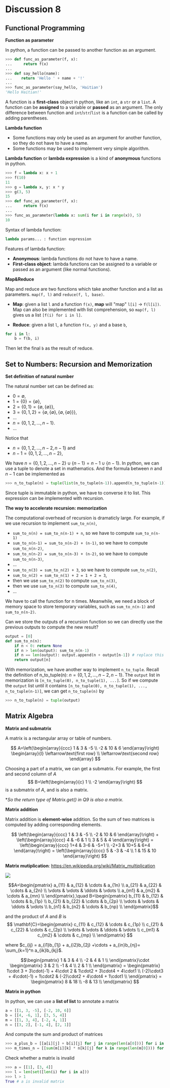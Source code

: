 # Discussion 8

## Functional Programming
**Function as parameter**

In python, a function can be passed to another function as an argument.

```python
>>> def func_as_parameter(f, x):
...     return f(x)
...
>>> def say_hello(name):
...    return 'Hello ' + name + '!'
...
>>> func_as_parameter(say_hello, 'Haitian')
'Hello Haitian!'
```

A function is a **first-class** object in python, like an `int`, a `str` or a `list`. A function can be **assigned** to a variable or **passed** as an argument. The only difference between function and `int`/`str`/`list` is a function can be called by adding parentheses.

**Lambda function**

- Some functions may only be used as an argument for another function, so they do not have to have a name. 
- Some functions may be used to implement very simple algorithm.

**Lambda function** or **lambda expression** is a kind of **anonymous** functions in python.

```python
>>> f = lambda x: x + 1
>>> f(10)
11
>>> g = lambda x, y: x * y
>>> g(3, 5)
15
>>> def func_as_parameter(f, x):
...     return f(x)
...
>>> func_as_parameter(lambda x: sum(i for i in range(x)), 5)
10
```

Syntax of lambda function:
```python
lambda params... : function expression
```

Features of lambda function:
- **Anonymous**: lambda functions do not have to have a name.
- **First-class object**: lambda functions can be assigned to a variable or passed as an argument (like normal functions).

**Map&Reduce**

Map and reduce are two functions which take another function and a list as parameters. `map(f, l)` and `reduce(f, l, base)`.

- **Map**: given a list `l` and a function `f(x)`, **map** will "map" `l[i]` $\rightarrow$ `f(l[i])`. Map can also be implemented with list comprehension, so `map(f, l)` gives us a list `[f(i) for i in l]`.

- **Reduce**: given a list `l`, a function `f(x, y)` and a base `b`, 
```python
for i in l:
    b = f(b, i)
```
Then let the final `b` as the result of reduce.

## Set to Numbers: Recursion and Memorization
**Set definition of natural number**

The natural number set can be defined as:
- $0=\emptyset$, 
- $1=\{0\}=\{\emptyset\}$,
- $2=\{0, 1\}=\{\emptyset, \{\emptyset\}\}$,
- $3=\{0, 1, 2\}=\{\emptyset, \{\emptyset\}, \{\emptyset, \{\emptyset\}\}\}$, 
- ...
- $n=\{0, 1, 2, ..., n-1\}$.
- ...

Notice that 
- $n=\{0, 1, 2, ..., n-2, n-1\}$ and 
- $n-1=\{0, 1, 2, ..., n-2\}$,

We have $n=\{0, 1, 2, ..., n-2\}\cup\{n-1\}=n-1\cup\{n-1\}$. In python, we can use a tuple to denote a set in mathematics. And the formula between $n$ and $n-1$ can be implemented as
```python
>>> n_to_tuple(n) = tuple(list(n_to_tuple(n-1)).append(n_to_tuple(n-1)))
```
Since tuple is immutable in python, we have to converse it to list. This expression can be implemented with recursion.

**The way to accelerate recursion: memorization**

The computational overhead of recursion is dramaticly large. For example, if we use recursion to implement `sum_to_n(n)`, 
- `sum_to_n(n) = sum_to_n(n-1) + n`, so we have to compute `sum_to_n(n-1)`
- `sum_to_n(n-1) = sum_to_n(n-2) + (n-1)`, so we have to compute `sum_to_n(n-2)`, 
- `sum_to_n(n-2) = sum_to_n(n-3) + (n-2)`, so we have to compute `sum_to_n(n-3)`, 
- ...
- `sum_to_n(3) = sum_to_n(2) + 3`, so we have to compute `sum_to_n(2)`,
- `sum_to_n(2) = sum_to_n(1) + 2 = 1 + 2 = 3`, 
- then we use `sum_to_n(2)` to compute `sum_to_n(3)`,
- then we use `sum_to_n(3)` to compute `sum_to_n(4)`,
- ...

We have to call the function for n times. Meanwhile, we need a block of memory space to store temporary variables, such as `sum_to_n(n-1)` and `sum_to_n(n-2)`.

Can we store the outputs of a recursion function so we can directly use the previous outputs to compute the new result?

```python
output = [0]
def sum_to_n(n):
    if n < 0: return None
    if n > len(output): sum_to_n(n-1)
    if n == len(output): output.append(n + output[n-1]) # replace this line with any other recursion
    return output[n]
```

With memorization, we have another way to implement `n_to_tuple`. Recall the definition of n_to_tuple(n): $n=\{0, 1, 2, ..., n-2, n-1\}$. The `output` list in memorization is `[n_to_tuple(0), n_to_tuple(1), ...]`. So if we compute the `output` list until it contains `[n_to_tuple(0), n_to_tuple(1), ..., n_to_tuple(n-1)]`, we can get `n_to_tuple(n)` by
```python
>>> n_to_tuple(n) = tuple(output)
``` 

## Matrix Algebra
**Matrix and submatrix**

A matrix is a rectangular array or table of numbers.

$$
A=\left(\begin{array}{ccc}
1 & 3 & -5 \\
-2 & 10 & 6
\end{array}\right)
\begin{array}{l}
 \leftarrow\text{first row} \\
 \leftarrow\text{second row}
\end{array}
$$

Choosing a part of a matrix, we can get a submatrix. For example, the first and second column of $A$
$$
B=\left(\begin{array}{c}
1 \\
-2
\end{array}\right)
$$
is a submatrix of $A$, and is also a matrix.

**So the return type of Matrix.get() in Q9 is also a matrix.*

**Matrix addition**

Matrix addition is **element-wise** addition. So the sum of two matrices is computed by adding corresponding elements.

$$
\left(\begin{array}{ccc}
1 & 3 & -5 \\
-2 & 10 & 6
\end{array}\right) + \left(\begin{array}{ccc}
4 & -6 & 1 \\
3 & 5 & 4
\end{array}\right) = \left(\begin{array}{ccc}
1+4 & 3-6 & -5+1 \\
-2+3 & 10+5 & 6+4
\end{array}\right) = \left(\begin{array}{ccc}
5 & -3 & -4 \\
1 & 15 & 10
\end{array}\right)
$$

**Matrix mutiplication**: https://en.wikipedia.org/wiki/Matrix_multiplication

![](matrix_mul.png)

$$A=\begin{pmatrix}
 a_{11} & a_{12} & \cdots & a_{1n} \\
 a_{21} & a_{22} & \cdots & a_{2n} \\
\vdots & \vdots & \ddots & \vdots \\
 a_{m1} & a_{m2} & \cdots & a_{mn} \\
\end{pmatrix},\quad B=\begin{pmatrix}
 b_{11} & b_{12} & \cdots & b_{1p} \\
 b_{21} & b_{22} & \cdots & b_{2p} \\
\vdots & \vdots & \ddots & \vdots \\
 b_{n1} & b_{n2} & \cdots & b_{np} \\
\end{pmatrix}$$

and the product of $A$ and $B$ is 
$$
\mathbf{C}=\begin{pmatrix}
 c_{11} & c_{12} & \cdots & c_{1p} \\
 c_{21} & c_{22} & \cdots & c_{2p} \\
\vdots & \vdots & \ddots & \vdots \\
 c_{m1} & c_{m2} & \cdots & c_{mp} \\
\end{pmatrix}
$$

where $c_{ij} = a_{i1}b_{1j} + a_{i2}b_{2j} +\cdots + a_{in}b_{nj}= \sum_{k=1}^n a_{ik}b_{kj}$.

$$\begin{pmatrix}
 1 & 3 & 4 \\
 -2 & 4 & 1 \\
\end{pmatrix}\cdot \begin{pmatrix}
 3 & 2 \\
 -1 & 4 \\
 2 & 1 \\
\end{pmatrix} = \begin{pmatrix}
1\cdot 3 + 3\cdot(-1) + 4\cdot 2 & 1\cdot2 + 3\cdot4 + 4\cdot1 \\
(-2)\cdot3 + 4\cdot(-1) + 1\cdot2 & (-2)\cdot2 + 4\cdot4 + 1\cdot1 \\
\end{pmatrix} = \begin{pmatrix}
    8 & 18 \\
    -8 & 13 \\
\end{pmatrix}
$$

**Matrix in python**

In python, we can use a **list of list** to annotate a matrix
```python
a = [[1, 3, -5], [-2, 10, 6]]
b = [[4, -6, 1], [3, 5, 4]]
m = [[1, 3, 4], [-2, 4, 1]]
n = [[3, 2], [-1, 4], [2, 1]]
```

And compute the sum and product of matrices
```python
>>> a_plus_b = [[a[i][j] + b[i][j] for j in range(len(a[0]))] for i in range(len(a))]
>>> m_times_n = [[sum(m[i][k] * n[k][j] for k in range(len(m[0]))) for j in range(len(n[0]))] for i in range(len(m))]
```

Check whether a matrix is invalid
```python
>>> a = [[1], [3, 4]]
>>> l = len(set([len(i) for i in a]))
>>> l > 1
True # a is invalid matrix
```
